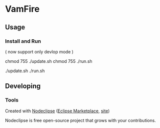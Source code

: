 
# VamFire



## Usage

### Install and Run 

( now support only devlop mode )

chmod 755 ./update.sh
chmod 755 ./run.sh

./update.sh
./run.sh

## Developing


### Tools

Created with [Nodeclipse](https://github.com/Nodeclipse/nodeclipse-1)
 ([Eclipse Marketplace](http://marketplace.eclipse.org/content/nodeclipse), [site](http://www.nodeclipse.org))   

Nodeclipse is free open-source project that grows with your contributions.
